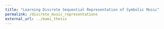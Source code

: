 ```yaml
---
title: "Learning Discrete Sequential Representation of Symbolic Music"
permalink: /discrete_music_representations
external_url: ../mami_thesis
---
```

